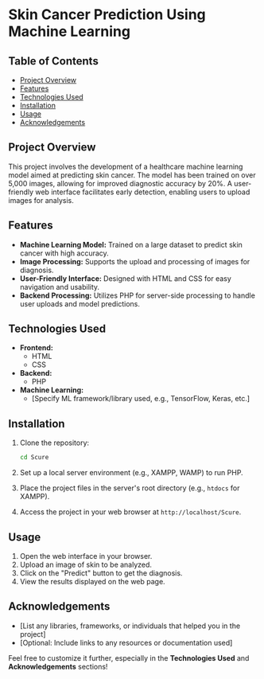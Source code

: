 
# Skin Cancer Prediction Using Machine Learning

## Table of Contents
- [Project Overview](#project-overview)
- [Features](#features)
- [Technologies Used](#technologies-used)
- [Installation](#installation)
- [Usage](#usage)
- [Acknowledgements](#acknowledgements)

## Project Overview
This project involves the development of a healthcare machine learning model aimed at predicting skin cancer. The model has been trained on over 5,000 images, allowing for improved diagnostic accuracy by 20%. A user-friendly web interface facilitates early detection, enabling users to upload images for analysis.

## Features
- **Machine Learning Model:** Trained on a large dataset to predict skin cancer with high accuracy.
- **Image Processing:** Supports the upload and processing of images for diagnosis.
- **User-Friendly Interface:** Designed with HTML and CSS for easy navigation and usability.
- **Backend Processing:** Utilizes PHP for server-side processing to handle user uploads and model predictions.

## Technologies Used
- **Frontend:**
  - HTML
  - CSS
- **Backend:**
  - PHP
- **Machine Learning:**
  - [Specify ML framework/library used, e.g., TensorFlow, Keras, etc.]

## Installation
1. Clone the repository:
   ```bash
   cd Scure
   ```

2. Set up a local server environment (e.g., XAMPP, WAMP) to run PHP.

3. Place the project files in the server's root directory (e.g., `htdocs` for XAMPP).

4. Access the project in your web browser at `http://localhost/Scure`.

## Usage
1. Open the web interface in your browser.
2. Upload an image of skin to be analyzed.
3. Click on the "Predict" button to get the diagnosis.
4. View the results displayed on the web page.



## Acknowledgements
- [List any libraries, frameworks, or individuals that helped you in the project]
- [Optional: Include links to any resources or documentation used]


Feel free to customize it further, especially in the **Technologies Used** and **Acknowledgements** sections!
